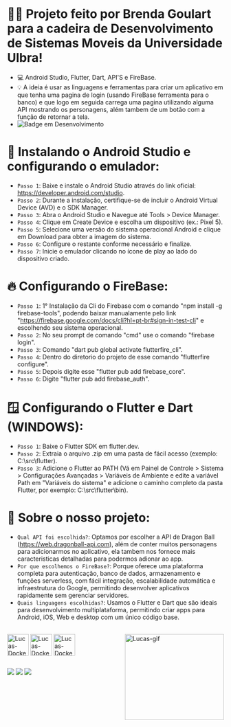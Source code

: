 # ✍🏻 Projeto feito por Brenda Goulart para a cadeira de Desenvolvimento de Sistemas Moveis da Universidade Ulbra!

- 💻 Android Studio, Flutter, Dart, API'S e FireBase.
- 💡 A ideia é usar as linguagens e ferramentas para criar um aplicativo em que tenha uma pagina de login (usando FireBase ferramenta para o banco) e que logo em seguida carrega uma pagina utilizando alguma API mostrando os personagens, além tambem de um botão com a função de retornar a tela.
- ![Badge em Desenvolvimento](http://img.shields.io/static/v1?label=STATUS&message=Finalizado&color=GREEN&style=for-the-badge)

# 📱 Instalando o Android Studio e configurando o emulador: 

- `Passo 1`: Baixe e instale o Android Studio através do link oficial: https://developer.android.com/studio.
- `Passo 2`: Durante a instalação, certifique-se de incluir o Android Virtual Device (AVD) e o SDK Manager.
- `Passo 3`: Abra o Android Studio e Navegue até Tools > Device Manager.
- `Passo 4`: Clique em Create Device e escolha um dispositivo (ex.: Pixel 5).
- `Passo 5`: Selecione uma versão do sistema operacional Android e clique em Download para obter a imagem do sistema.
- `Passo 6`: Configure o restante conforme necessário e finalize.
- `Passo 7`: Inicie o emulador clicando no ícone de play ao lado do dispositivo criado.
  
# 🔥 Configurando o FireBase:

- `Passo 1`: 1° Instalação da Cli do Firebase com o comando "npm install -g firebase-tools", podendo baixar manualamente pelo link "https://firebase.google.com/docs/cli?hl=pt-br#sign-in-test-cli" e escolhendo seu sistema operacional.
- `Passo 2`: No seu prompt de comando "cmd" use o comando "firebase login".
- `Passo 3`: Comando "dart pub global activate flutterfire_cli".
- `Passo 4`: Dentro do diretorio do projeto de esse comando "flutterfire configure".
- `Passo 5`: Depois digite esse "flutter pub add firebase_core".
- `Passo 6`: Digite "flutter pub add firebase_auth".

# 🪟 Configurando o Flutter e Dart (WINDOWS):

- `Passo 1`: Baixe o Flutter SDK em flutter.dev.
- `Passo 2`: Extraia o arquivo .zip em uma pasta de fácil acesso (exemplo: C:\src\flutter).
- `Passo 3`: Adicione o Flutter ao PATH (Vá em Painel de Controle > Sistema > Configurações Avançadas > Variáveis de Ambiente e edite a variável Path em "Variáveis do sistema" e adicione o caminho completo da pasta Flutter, por exemplo: C:\src\flutter\bin).

# 💭 Sobre o nosso projeto:

- `Qual API foi escolhida?`: Optamos por escolher a API de Dragon Ball (https://web.dragonball-api.com), além de conter muitos personagens para adicionarmos no aplicativo, ela tambem nos fornece mais caracteristicas detalhadas para podermos adionar ao app.
- `Por que escolhemos o FireBase?`: Porque oferece uma plataforma completa para autenticação, banco de dados, armazenamento e funções serverless, com fácil integração, escalabilidade automática e infraestrutura do Google, permitindo desenvolver aplicativos rapidamente sem gerenciar servidores.
- `Quais linguagens escolhidas?`: Usamos o Flutter e Dart que são ideais para desenvolvimento multiplataforma, permitindo criar apps para Android, iOS, Web e desktop com um único código base.


<div style="display: inline_block"><br>
  <img align="center" alt="Lucas-Docker" height="50" width="50" src="https://cdn.jsdelivr.net/gh/devicons/devicon@latest/icons/flutter/flutter-original.svg">
  <img align="center" alt="Lucas-Docker" height="50" width="50" src="https://cdn.jsdelivr.net/gh/devicons/devicon@latest/icons/dart/dart-original.svg">
  <img align="center" alt="Lucas-Docker" height="50" width="50" src="https://cdn.jsdelivr.net/gh/devicons/devicon@latest/icons/firebase/firebase-original.svg">
  <img align="right" alt="Lucas-gif" height="200" width="230" src="https://i.pinimg.com/originals/86/9c/5b/869c5ba091b69122cb8a27e2bfeea909.gif">
  
</div>

 ##
 <div>
    <a href="https://www.instagram.com/bremachado__//" target="_blank"><img src="https://img.shields.io/badge/-Instagram-%23E4405F?style=for-the-badge&logo=instagram&logoColor=white" target="_blank"></a>
  <a href = "brendagoulart675@gmail.com"><img src="https://img.shields.io/badge/Gmail-D14836?style=for-the-badge&logo=gmail&logoColor=white" target="_blank"></a>
  <a href="https://www.linkedin.com/in/brenda-machado33/" target="_blank"><img src="https://img.shields.io/badge/-LinkedIn-%230077B5?style=for-the-badge&logo=linkedin&logoColor=white" target="_blank"> </a>   
</div>
